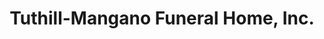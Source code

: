 ---
title: "Tuthill-Mangano Funeral Home, Inc."
url: /riverhead/tuthill-mangano-funeral-home-inc/
shop: funeral directors
---